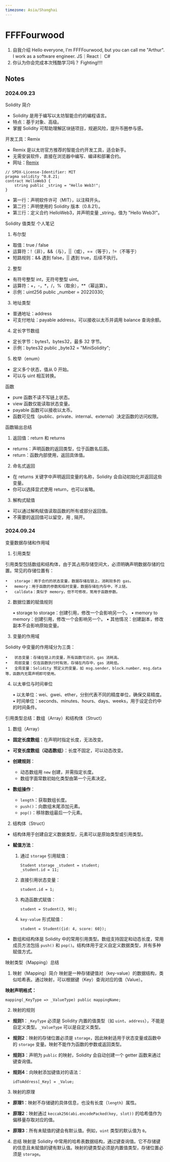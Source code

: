 ```yaml
---
timezone: Asia/Shanghai
---
```


# FFFFourwood 

1. 自我介绍
Hello everyone, I'm FFFFourwood, but you can call me "Arthur". I work as a software engineer.  JS｜React｜ C#
2. 你认为你会完成本次残酷学习吗？
Fighting!!!!
   
## Notes

<!-- Content_START -->
### 2024.09.23
Solidity 简介
* Solidity 是用于编写以太坊智能合约的编程语言。
* 特点：基于对象、高级。
* 掌握 Solidity 可帮助理解区块链项目，规避风险，提升币圈参与感。

开发工具：Remix
* Remix 是以太坊官方推荐的智能合约开发工具，适合新手。
* 无需安装软件，直接在浏览器中编写、编译和部署合约。
* 网址：[Remix](https://remix.ethereum.org/)
```
// SPDX-License-Identifier: MIT
pragma solidity ^0.8.21;
contract HelloWeb3 {
    string public _string = "Hello Web3!";
}
```
* 第一行：声明软件许可（MIT），以注释开头。
* 第二行：声明使用的 Solidity 版本（0.8.21）。
* 第三行：定义合约 HelloWeb3，并声明变量 _string，值为 "Hello Web3!"。

Solidity 值类型 个人笔记
1. 布尔型
* 取值：true / false
* 运算符：!（非），&&（与），||（或），==（等于），!=（不等于）
* 短路规则：&& 遇到 false，|| 遇到 true，后续不执行。
  
2. 整型
* 有符号整型 int，无符号整型 uint。
* 运算符：+，-，*，/，%（取余），**（幂运算）。
* 示例：uint256 public _number = 20220330;

3. 地址类型
* 普通地址：address
* 可支付地址：payable address，可以接收以太币并调用 balance 查询余额。

4. 定长字节数组
* 定长字节：bytes1，bytes32，最多 32 字节。
* 示例：bytes32 public _byte32 = "MiniSolidity";

5. 枚举（enum）
* 定义多个状态，值从 0 开始。
* 可以与 uint 相互转换。

函数
* pure 函数不读不写链上状态。
* view 函数仅能读取状态变量。
* payable 函数可以接收以太币。
* 函数可见性（public、private、internal、external）决定函数的访问权限。

函数输出总结
1. 返回值：return 和 returns
* returns：声明函数的返回类型，位于函数名后面。
* return：函数内部使用，返回具体值。

2. 命名式返回
* 在 returns 关键字中声明返回变量的名称，Solidity 会自动初始化并返回这些变量。
* 你可以选择显式使用 return，也可以省略。

3. 解构式赋值
* 可以通过解构赋值读取函数的所有或部分返回值。
* 不需要的返回值可以留空，用 , 隔开。
<!-- Content_END -->

<!-- Content_START -->
### 2024.09.24

变量数据存储和作用域

1. 引用类型

引用类型包括数组和结构体，由于其占用存储空间大，必须明确声明数据存储的位置。常见的存储位置有：

	•	storage：用于合约的状态变量，数据存储在链上，消耗较多的 gas。
	•	memory：用于函数的参数和临时变量，数据存储在内存中，不上链。
	•	calldata：类似于 memory，但不可修改，常用于函数参数。

2. 数据位置的赋值规则

	•	storage to storage：创建引用，修改一个会影响另一个。
	•	memory to memory：创建引用，修改一个会影响另一个。
	•	其他情况：创建副本，修改副本不会影响原始变量。

3. 变量的作用域

Solidity 中变量的作用域分为三类：

	•	状态变量：存储在链上的变量，所有函数可访问，gas 消耗高。
	•	局部变量：仅在函数执行时有效，存储在内存中，gas 消耗低。
	•	全局变量：Solidity 预定义的变量，如 msg.sender、block.number、msg.data 等，函数内无需声明即可使用。

4. 以太单位与时间单位

	•	以太单位：wei、gwei、ether，分别代表不同的精度单位，确保交易精度。
	•	时间单位：seconds、minutes、hours、days、weeks，用于设定合约中的时间条件。


引用类型总结：数组（Array）和结构体（Struct）

1. 数组（Array）
- **固定长度数组**：在声明时指定长度，无法改变。  
- **可变长度数组（动态数组）**：长度不固定，可以动态改变。
- **创建规则**：
  - 动态数组用 `new` 创建，并需指定长度。
  - 数组字面常数初始化类型由第一个元素决定。

- **数组操作**：
  - `length`：获取数组长度。
  - `push()`：向数组末尾添加元素。
  - `pop()`：移除数组最后一个元素。

2. 结构体（Struct）
- 结构体用于创建自定义数据类型，元素可以是原始类型或引用类型。

- **赋值方法**：
  1. 通过 `storage` 引用赋值：
     ```solidity
     Student storage _student = student;
     _student.id = 11;
     ```
  2. 直接引用状态变量：
     ```solidity
     student.id = 1;
     ```
  3. 构造函数式赋值：
     ```solidity
     student = Student(3, 90);
     ```
  4. `key-value` 形式赋值：
     ```solidity
     student = Student({id: 4, score: 60});
     ```

- 数组和结构体是 Solidity 中的常用引用类型。数组支持固定和动态长度，常用成员方法包括 `push()` 和 `pop()`。结构体用于定义自定义数据类型，并有多种赋值方式。

映射类型（Mapping）总结

1. 映射（Mapping）简介
映射是一种存储键值对（key-value）的数据结构，类似哈希表。通过映射，可以根据键（Key）查询对应的值（Value）。

**映射声明格式：**
```solidity
mapping(_KeyType => _ValueType) public mappingName;
```


2. 映射的规则

- **规则1**：`_KeyType` 必须是 Solidity 内置的值类型（如 `uint`、`address`），不能是自定义类型。`_ValueType` 可以是自定义类型。

- **规则2**：映射的存储位置必须是 `storage`，因此映射适用于状态变量或函数中的 `storage` 变量。映射不能作为函数的参数或返回类型。

- **规则3**：声明为 `public` 的映射，Solidity 会自动创建一个 getter 函数来通过键查询值。

- **规则4**：向映射添加键值对的语法：
  ```solidity
  idToAddress[_Key] = _Value;
  ```

3. 映射的原理
- **原理1**：映射不存储键的具体信息，也没有长度（`length`）属性。
  
- **原理2**：映射通过 `keccak256(abi.encodePacked(key, slot))` 的哈希值作为偏移量存取对应的值。
  
- **原理3**：所有未赋值的键会有默认值。例如，`uint` 类型的默认值为 `0`。


4. 总结
映射是 Solidity 中常用的哈希表数据结构，通过键查询值。它不存储键的信息且未赋值的键有默认值。映射的键类型必须是内置值类型，存储位置必须是 `storage`。

<!-- Content_END -->
